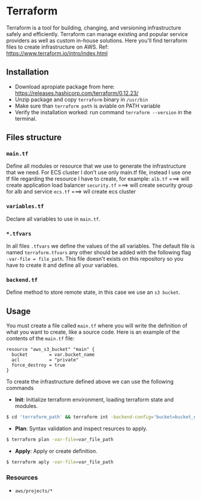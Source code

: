 # Terraform
Terraform is a tool for building, changing, and versioning infrastructure safely and efficiently. Terraform can manage existing and popular service providers as well as custom in-house solutions. Here you'll find terraform files to create infrastructure on AWS.
Ref: https://www.terraform.io/intro/index.html

## Installation

- Download apropiate package from here: https://releases.hashicorp.com/terraform/0.12.23/
- Unzip package and copy `terraform` binary in `/usr/bin`
- Make sure than `terraform path` is aviable on PATH variable
- Verify the installation worked: run command `terraform --version` in the terminal. 


## Files structure

### `main.tf`
Define all modules or resource that we use to generate the infrastructure that we need. For ECS cluster I don't use only main.tf file, instead I use one tf file regarding the resource I have to create, for example:
`alb.tf` 		===> will create application load balancer
`security.tf`	===> will create security group for alb and service
`ecs.tf`		===> wll create ecs cluster

### `variables.tf`
Declare all variables to use in `main.tf`.

### `*.tfvars`
In all files `.tfvars` we define the values of the all variables. The default file is named `terraform.tfvars`  any other should be added with the following flag `-var-file = file_path`. This file doesn't exists on this repository so you have to create it and define all your variables.

### `backend.tf`
Define method to store remote state, in this case we use an `s3 bucket`.



## Usage
You must create a file called `main.tf` where you will write the definition of what you want to create, like a source code.
Here is an example of the contents of the `main.tf` file:

```
resource "aws_s3_bucket" "main" {
  bucket 		= var.bucket_name
  acl 			= "private"
  force_destroy = true
}
```

To create the infrastructure defined above we can use the following commands

- **Init**: Initialize terraform environment, loading terraform state and modules.
 
 ```sh
 $ cd 'terraform_path' && terraform int -backend-config='bucket=bucket_name' -backend-config='key=s3_bucket_path' -backend-config='region=aws_region' 
 ```

- **Plan**: Syntax validation and inspect resurces to apply.
 
 ```sh
 $ terraform plan -var-file=var_file_path
 ```

 - **Apply**: Apply or create definition.
 
 ```sh
 $ terraform aply -var-file=var_file_path
 ```

### Resources
- `aws/projects/*`